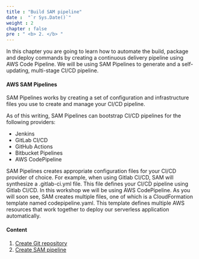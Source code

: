 ```yaml
---
title : "Build SAM pipeline"
date :  "`r Sys.Date()`" 
weight : 2
chapter : false
pre : " <b> 2. </b> "
---
```

In this chapter you are going to learn how to automate the build, package and deploy commands by creating a continuous delivery pipeline using AWS Code Pipeline. We will be using SAM Pipelines to generate and a self-updating, multi-stage CI/CD pipeline.

#### AWS SAM Pipelines

SAM Pipelines works by creating a set of configuration and infrastructure files you use to create and manage your CI/CD pipeline.

As of this writing, SAM Pipelines can bootstrap CI/CD pipelines for the following providers:

- Jenkins
- GitLab CI/CD
- GitHub Actions
- Bitbucket Pipelines
- AWS CodePipeline

SAM Pipelines creates appropriate configuration files for your CI/CD provider of choice. For example, when using Gitlab CI/CD, SAM will synthesize a .gitlab-ci.yml file. This file defines your CI/CD pipeline using Gitlab CI/CD. In this workshop we will be using AWS CodePipeline. As you will soon see, SAM creates multiple files, one of which is a CloudFormation template named codepipeline.yaml. This template defines multiple AWS resources that work together to deploy our serverless application automatically.

#### Content

1. [Create Git repository](2-1-create-git-repo)
2. [Create SAM pipeline](2-2-create-pipeline)
